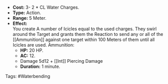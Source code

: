 
- **Cost:** 3- 2 * CL Water Charges.
- **Type:** Action.
- **Range:** 5 Meter.
- **Effect:**  
    You create A number of Icicles equal to the used charges.
	They swirl around the Target and grants them the Reaction to send any or all of the [[Ammunition]] against one target within 100 Meters of them until all Icicles are used.
	Ammunition:
    - **HP:** 20 HP.
    - **AC:** 12.
    - Damage 5d12 + [[Int]] Piercing Damage
    - **Duration:** 1 minute.


Tags:
#Waterbending

